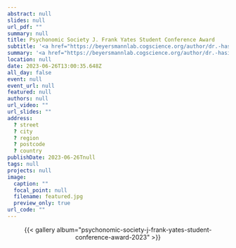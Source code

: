 ```yaml
---
abstract: null
slides: null
url_pdf: ""
summary: null
title: Psychonomic Society J. Frank Yates Student Conference Award
subtitle: '<a href="https://beyersmannlab.cogscience.org/author/dr.-hasibe-kahraman/" target="_blank">Dr. Hasibe Kahraman</a> received this <a href="https://www.psychonomic.org/page/yatestravelaward" target="_blank">competitive award</a> for her project *The two languages of the bilingual mind: An EEG study into cross-language morphological transfer*. Congratulations Hasibe! (June 2023).'
summary: '<a href="https://beyersmannlab.cogscience.org/author/dr.-hasibe-kahraman/" target="_blank">Dr. Hasibe Kahraman</a> received this <a href="https://www.psychonomic.org/page/yatestravelaward" target="_blank">competitive award</a> for her project *The two languages of the bilingual mind: An EEG study into cross-language morphological transfer*. Congratulations Hasibe! (June 2023).'
location: null
date: 2023-06-26T13:00:35.648Z
all_day: false
event: null
event_url: null
featured: null
authors: null
url_video: ""
url_slides: ""
address:
  ? street
  ? city
  ? region
  ? postcode
  ? country
publishDate: 2023-06-26Tnull
tags: null
projects: null
image:
  caption: ""
  focal_point: null
  filename: featured.jpg
  preview_only: true
url_code: ""
---
```


<center>{{< gallery album="psychonomic-society-j-frank-yates-student-conference-award-2023" >}}</center>
